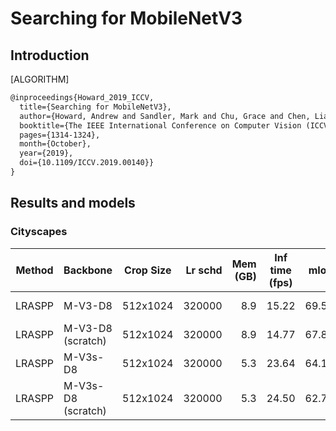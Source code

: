 # Searching for MobileNetV3

## Introduction

[ALGORITHM]

```latex
@inproceedings{Howard_2019_ICCV,
  title={Searching for MobileNetV3},
  author={Howard, Andrew and Sandler, Mark and Chu, Grace and Chen, Liang-Chieh and Chen, Bo and Tan, Mingxing and Wang, Weijun and Zhu, Yukun and Pang, Ruoming and Vasudevan, Vijay and Le, Quoc V. and Adam, Hartwig},
  booktitle={The IEEE International Conference on Computer Vision (ICCV)},
  pages={1314-1324},
  month={October},
  year={2019},
  doi={10.1109/ICCV.2019.00140}}
}
```

## Results and models

### Cityscapes

|   Method   | Backbone | Crop Size | Lr schd | Mem (GB) | Inf time (fps) | mIoU  | mIoU(ms+flip) |                                                                                                                                                                                                              download                                                                                                                                                                                                              |
|------------|----------|-----------|--------:|---------:|----------------|------:|---------------|------------------------------------------------------------------------------------------------------------------------------------------------------------------------------------------------------------------------------------------------------------------------------------------------------------------------------------------------------------------------------------------------------------------------------------|
| LRASPP     | M-V3-D8            | 512x1024 | 320000 | 8.9 |   15.22   | 69.54 | 70.89 | [model](https://download.openmmlab.com/mmsegmentation/v0.5/mobilenet_v3/lraspp_m-v3-d8_512x1024_320k_cityscapes/lraspp_m-v3-d8_512x1024_320k_cityscapes_20201224_220337-cfe8fb07.pth) &#124; [log](https://download.openmmlab.com/mmsegmentation/v0.5/mobilenet_v3/lraspp_m-v3-d8_512x1024_320k_cityscapes/lraspp_m-v3-d8_512x1024_320k_cityscapes-20201224_220337.log.json)|
| LRASPP     | M-V3-D8 (scratch)  | 512x1024 | 320000 | 8.9 |   14.77   | 67.87 | 69.78 | [model](https://download.openmmlab.com/mmsegmentation/v0.5/mobilenet_v3/lraspp_m-v3-d8_scratch_512x1024_320k_cityscapes/lraspp_m-v3-d8_scratch_512x1024_320k_cityscapes_20201224_220337-9f29cd72.pth) &#124; [log](https://download.openmmlab.com/mmsegmentation/v0.5/mobilenet_v3/lraspp_m-v3-d8_scratch_512x1024_320k_cityscapes/lraspp_m-v3-d8_scratch_512x1024_320k_cityscapes-20201224_220337.log.json)|
| LRASPP     | M-V3s-D8           | 512x1024 | 320000 | 5.3 |   23.64   | 64.11 | 66.42 | [model](https://download.openmmlab.com/mmsegmentation/v0.5/mobilenet_v3/lraspp_m-v3s-d8_512x1024_320k_cityscapes/lraspp_m-v3s-d8_512x1024_320k_cityscapes_20201224_223935-61565b34.pth) &#124; [log](https://download.openmmlab.com/mmsegmentation/v0.5/mobilenet_v3/lraspp_m-v3s-d8_512x1024_320k_cityscapes/lraspp_m-v3s-d8_512x1024_320k_cityscapes-20201224_223935.log.json)|
| LRASPP     | M-V3s-D8 (scratch) | 512x1024 | 320000 | 5.3 |   24.50   | 62.74 | 65.01 | [model](https://download.openmmlab.com/mmsegmentation/v0.5/mobilenet_v3/lraspp_m-v3s-d8_scratch_512x1024_320k_cityscapes/lraspp_m-v3s-d8_scratch_512x1024_320k_cityscapes_20201224_223935-03daeabb.pth) &#124; [log](https://download.openmmlab.com/mmsegmentation/v0.5/mobilenet_v3/lraspp_m-v3s-d8_scratch_512x1024_320k_cityscapes/lraspp_m-v3s-d8_scratch_512x1024_320k_cityscapes-20201224_223935.log.json)|
